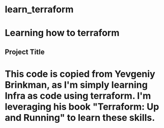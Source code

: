 # learn_terraform

Learning how to terraform
=======

## Project Title

This code is copied from Yevgeniy Brinkman, as I'm simply learning Infra as code
using terraform. I'm leveraging his book "Terraform: Up and Running" to learn
these skills.
=======
